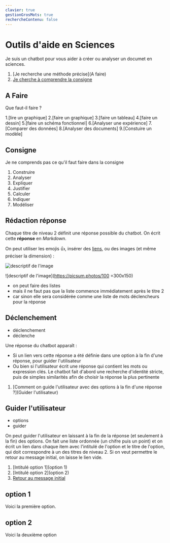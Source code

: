 ```yaml
---
clavier: true
gestionGrosMots: true
rechercheContenu: false
---
```


# Outils d'aide en Sciences

Je suis un chatbot pour vous aider à créer ou analyser un documet en sciences.

1. [Je recherche une méthode précise](A faire)
2. [Je cherche à comprendre la consigne](Consigne)


## A Faire

Que faut-il faire ?

  1.[lire un graphique]
  2.[faire un graphique]
  3.[faire un tableau]
  4.[faire un dessin]
  5.[faire un schéma fonctionnel]
  6.[Analyser une expérience]
  7.[Comparer des données]
  8.[Analyser des documents]
  9.[Constuire un modèle]

## Consigne 

Je ne comprends pas ce qu'il faut faire dans la consigne

   1. Construire
   2. Analyser
   3. Expliquer
   4. Justifier
   5. Calculer
   6. Indiquer
   7. Modéliser

## Rédaction réponse

Chaque titre de niveau 2 définit une réponse possible du chatbot.
On écrit cette **réponse** en _Markdown_.

On peut utiliser les emojis :+1:, insérer des [liens](https://eyssette.forge.aeif.fr/chatMD/), ou des images (et même préciser la dimension) :

![descriptif de l'image](https://picsum.photos/100)

![descriptif de l'image](https://picsum.photos/100 =300x150) 
<!--commentaire invisible : j'ai précisé ci-dessus la dimension de l'image avec l'indication =300x150 -->

- on peut faire des listes
- mais il ne faut pas que la liste commence immédiatement après le titre 2
- car sinon elle sera considérée comme une liste de mots déclencheurs pour la réponse

## Déclenchement
- déclenchement
- déclenche

Une réponse du chatbot apparaît :
- Si un lien vers cette réponse a été définie dans une option à la fin d'une réponse, pour guider l'utilisateur
- Ou bien si l'utilisateur écrit une réponse qui contient les mots ou expression clés. Le chatbot fait d'abord une recherche d'identité stricte, puis de simples similarités afin de choisir la réponse la plus pertinente

1. [Comment on guide l'utilisateur avec des options à la fin d'une réponse ?](Guider l'utilisateur)

## Guider l'utilisateur
- options
- guider

On peut guider l'utilisateur en laissant à la fin de la réponse (et seulement à la fin) des options.
On fait une liste ordonnée (un chifre puis un point) et on écrit un lien dans chaque item avec l'intitulé de l'option et le titre de l'option, qui doit correspondre à un des titres de niveau 2.
Si on veut permettre le retour au message initial, on laisse le lien vide.

1. [Intitulé option 1](option 1)
2. [Intitulé option 2](option 2)
3. [Retour au message initial]()

## option 1
Voici la première option.

## option 2
Voici la deuxième option



